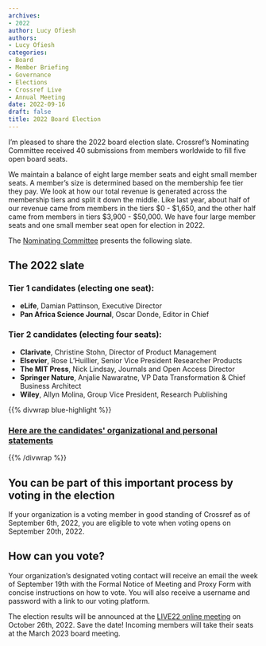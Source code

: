 ```yaml
---
archives:
- 2022
author: Lucy Ofiesh
authors:
- Lucy Ofiesh
categories:
- Board
- Member Briefing
- Governance
- Elections
- Crossref Live
- Annual Meeting
date: 2022-09-16
draft: false
title: 2022 Board Election
---
```


I’m pleased to share the 2022 board election slate. Crossref’s Nominating Committee received 40 submissions from members worldwide to fill five open board seats.

We maintain a balance of eight large member seats and eight small member seats. A member’s size is determined based on the membership fee tier they pay. We look at how our total revenue is generated across the membership tiers and split it down the middle. Like last year, about half of our revenue came from members in the tiers $0 - $1,650, and the other half came from members in tiers $3,900 - $50,000. We have four large member seats and one small member seat open for election in 2022.

The [Nominating Committee](/committees/nominating) presents the following slate.


## The 2022 slate

### Tier 1 candidates (electing one seat):
* **eLife**, Damian Pattinson, Executive Director
* **Pan Africa Science Journal**, Oscar Donde, Editor in Chief

### Tier 2 candidates (electing four seats):
* **Clarivate**, Christine Stohn, Director of Product Management
* **Elsevier**, Rose L’Huillier, Senior Vice President Researcher Products
* **The MIT Press**, Nick Lindsay, Journals and Open Access Director
* **Springer Nature**, Anjalie Nawaratne, VP Data Transformation & Chief Business Architect
* **Wiley**, Allyn Molina, Group Vice President, Research Publishing


{{% divwrap blue-highlight %}}

### [Here are the candidates' organizational and personal statements](/board-and-governance/elections/2022-slate/)

{{% /divwrap %}}

## You can be part of this important process by voting in the election

If your organization is a voting member in good standing of Crossref as of September 6th, 2022, you are eligible to vote when voting opens on September 20th, 2022.  


## How can you vote?

Your organization’s designated voting contact will receive an email the week of September 19th with the Formal Notice of Meeting and Proxy Form with concise instructions on how to vote. You will also receive a username and password with a link to our voting platform.

The election results will be announced at the [LIVE22 online meeting](/crossref-live-annual/) on October 26th, 2022. Save the date! Incoming members will take their seats at the March 2023 board meeting.